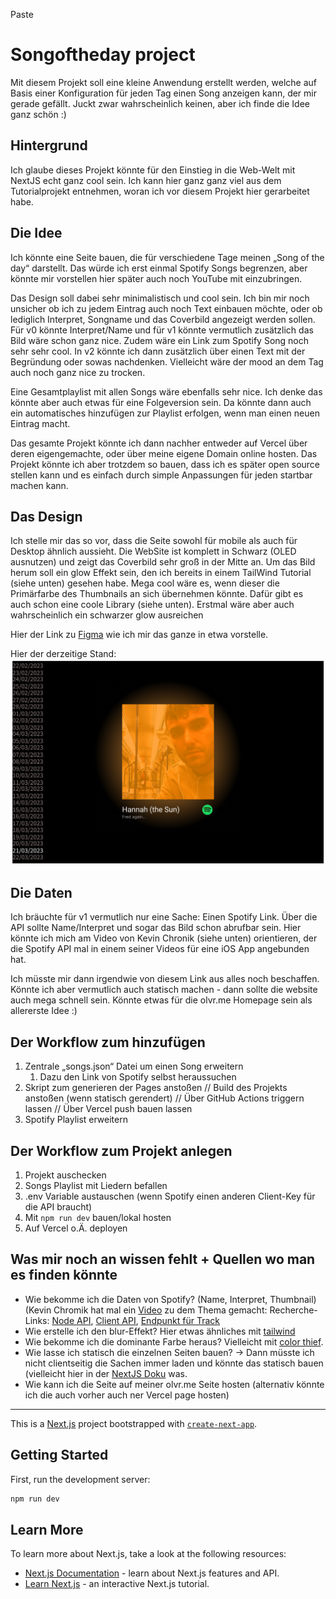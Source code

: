 Paste
# Songoftheday project

Mit diesem Projekt soll eine kleine Anwendung erstellt werden, welche auf Basis einer Konfiguration für jeden Tag einen Song anzeigen kann, der mir gerade gefällt. Juckt zwar wahrscheinlich keinen, aber ich finde die Idee ganz schön :)

## Hintergrund
Ich glaube dieses Projekt könnte für den Einstieg in die Web-Welt mit NextJS echt ganz cool sein.
Ich kann hier ganz ganz viel aus dem Tutorialprojekt entnehmen, woran ich vor diesem Projekt hier gerarbeitet habe.

## Die Idee
Ich könnte eine Seite bauen, die für verschiedene Tage meinen „Song of the day“ darstellt. Das würde ich erst einmal Spotify Songs begrenzen, aber könnte mir vorstellen hier später auch noch YouTube mit einzubringen. 

Das Design soll dabei sehr minimalistisch und cool sein. Ich bin mir noch unsicher ob ich zu jedem Eintrag auch noch Text einbauen möchte, oder ob lediglich Interpret, Songname und das Coverbild angezeigt werden sollen. Für v0 könnte Interpret/Name und für v1 könnte vermutlich zusätzlich das Bild wäre schon ganz nice. Zudem wäre ein Link zum Spotify Song noch sehr sehr cool. In v2 könnte ich dann zusätzlich über einen Text mit der Begründung oder sowas nachdenken. Vielleicht wäre der mood an dem Tag auch noch ganz nice zu trocken.

Eine Gesamtplaylist mit allen Songs wäre ebenfalls sehr nice. Ich denke das könnte aber auch etwas für eine Folgeversion sein. Da könnte dann auch ein automatisches hinzufügen zur Playlist erfolgen, wenn man einen neuen Eintrag macht.

Das gesamte Projekt könnte ich dann nachher entweder auf Vercel über deren eigengemachte, oder über meine eigene Domain online hosten. Das Projekt könnte ich aber trotzdem so bauen, dass ich es später open source stellen kann und es einfach durch simple Anpassungen für jeden startbar machen kann.

## Das Design
Ich stelle mir das so vor, dass die Seite sowohl für mobile als auch für Desktop ähnlich aussieht. Die WebSite ist komplett in Schwarz (OLED ausnutzen) und zeigt das Coverbild sehr groß in der Mitte an. Um das Bild herum soll ein glow Effekt sein, den ich bereits in einem TailWind Tutorial (siehe unten) gesehen habe. 
Mega cool wäre es, wenn dieser die Primärfarbe des Thumbnails an sich übernehmen könnte. Dafür gibt es auch schon eine coole Library (siehe unten). Erstmal wäre aber auch wahrscheinlich ein schwarzer glow ausreichen

Hier der Link zu [Figma](https://www.figma.com/file/MXZB8EKbhI017fT0A66vlU/Spotify-'Song-of-the-day'-Project?node-id=0%3A1&t=vwVDmDSt1NbTpZan-1) wie ich mir das ganze in etwa vorstelle.

Hier der derzeitige Stand:
![image](/documentation/Design%20songoftheday.png)

## Die Daten
Ich bräuchte für v1 vermutlich nur eine Sache: Einen Spotify Link. Über die API sollte Name/Interpret und sogar das Bild schon abrufbar sein. Hier könnte ich mich am Video von Kevin Chronik (siehe unten) orientieren, der die Spotify API mal in einem seiner Videos für eine iOS App angebunden hat. 

Ich müsste mir dann irgendwie von diesem Link aus alles noch beschaffen. Könnte ich aber vermutlich auch statisch machen - dann sollte die website auch mega schnell sein. Könnte etwas für die olvr.me Homepage sein als allererste Idee :)

## Der Workflow zum hinzufügen
1. Zentrale „songs.json“ Datei um einen Song erweitern
    1. Dazu den Link von Spotify selbst heraussuchen
2. Skript zum generieren der Pages anstoßen // Build des Projekts anstoßen (wenn statisch gerendert) // Über GitHub Actions triggern lassen // Über Vercel push bauen lassen
3. Spotify Playlist erweitern

## Der Workflow zum Projekt anlegen
1. Projekt auschecken
2. Songs Playlist mit Liedern befallen
3. .env Variable austauschen (wenn Spotify einen anderen Client-Key für die API braucht)
4. Mit `npm run dev` bauen/lokal hosten
5. Auf Vercel o.Ä. deployen

## Was mir noch an wissen fehlt + Quellen wo man es finden könnte
* Wie bekomme ich die Daten von Spotify? (Name, Interpret, Thumbnail) (Kevin Chromik hat mal ein [Video](https://www.youtube.com/watch?v=UpAlKFf7Emo&list=PLbiAxP0T4RyGyGQ-_xKAR8SfXjpttd9rL&index=1&t=56s) zu dem Thema gemacht:  Recherche-Links: [Node API](https://github.com/thelinmichael/spotify-web-api-node), [Client API](https://github.com/jmperez/spotify-web-api-js), [Endpunkt für Track](https://developer.spotify.com/documentation/web-api/reference/#/operations/get-track)
* Wie erstelle ich den blur-Effekt? Hier etwas ähnliches mit [tailwind](https://www.youtube.com/watch?v=5W6kEP65AH4&t=479s)
* Wie bekomme ich die dominante Farbe heraus? Vielleicht mit [color thief](https://github.com/lokesh/color-thief).
* Wie lasse ich statisch die einzelnen Seiten bauen? -> Dann müsste ich nicht clientseitig die Sachen immer laden und könnte das statisch bauen (vielleicht hier in der [NextJS Doku](https://beta.nextjs.org/docs/rendering/static-and-dynamic-rendering) was.
* Wie kann ich die Seite auf meiner olvr.me Seite hosten (alternativ könnte ich die auch vorher auch ner Vercel page hosten)

---

This is a [Next.js](https://nextjs.org/) project bootstrapped with [`create-next-app`](https://github.com/vercel/next.js/tree/canary/packages/create-next-app).

## Getting Started

First, run the development server:

```bash
npm run dev
```

## Learn More

To learn more about Next.js, take a look at the following resources:

- [Next.js Documentation](https://nextjs.org/docs) - learn about Next.js features and API.
- [Learn Next.js](https://nextjs.org/learn) - an interactive Next.js tutorial.